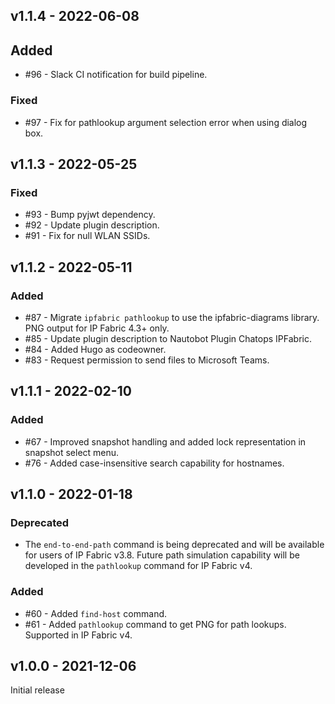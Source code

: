 ## v1.1.4 - 2022-06-08

## Added

- #96 - Slack CI notification for build pipeline.

### Fixed

- #97 - Fix for pathlookup argument selection error when using dialog box.

## v1.1.3 - 2022-05-25

### Fixed

- #93 - Bump pyjwt dependency.
- #92 - Update plugin description.
- #91 - Fix for null WLAN SSIDs.

## v1.1.2 - 2022-05-11

### Added

- #87 - Migrate `ipfabric pathlookup` to use the ipfabric-diagrams library. PNG output for IP Fabric 4.3+ only.
- #85 - Update plugin description to Nautobot Plugin Chatops IPFabric.
- #84 - Added Hugo as codeowner.
- #83 - Request permission to send files to Microsoft Teams.


## v1.1.1 - 2022-02-10

### Added

- #67 - Improved snapshot handling and added lock representation in snapshot select menu.
- #76 - Added case-insensitive search capability for hostnames.

## v1.1.0 - 2022-01-18

### Deprecated

- The `end-to-end-path` command is being deprecated and will be available for users of IP Fabric v3.8. Future path simulation capability will be developed in the `pathlookup` command for IP Fabric v4.

### Added

- #60 - Added `find-host` command.
- #61 - Added `pathlookup` command to get PNG for path lookups. Supported in IP Fabric v4. 


## v1.0.0 - 2021-12-06

Initial release
